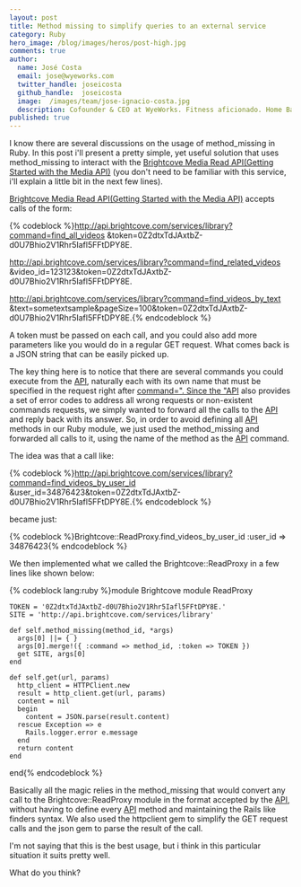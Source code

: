 ```yaml
---
layout: post
title: Method missing to simplify queries to an external service
category: Ruby
hero_image: /blog/images/heros/post-high.jpg
comments: true
author:
  name: José Costa
  email: jose@wyeworks.com
  twitter_handle: joseicosta
  github_handle:  joseicosta
  image:  /images/team/jose-ignacio-costa.jpg
  description: Cofounder & CEO at WyeWorks. Fitness aficionado. Home Barista wannabe.
published: true
---
```

I know there are several discussions on the usage of method_missing in Ruby.
In this post i'll present a pretty simple, yet useful solution that uses method_missing to interact with the [Brightcove Media Read API(Getting Started with the Media API)](http://support.brightcove.com/en/docs/getting-started-media-api) (you don't need to be familiar with this service, i'll explain a little bit in the next few lines). 

<!--more-->

[Brightcove Media Read API(Getting Started with the Media API)](http://support.brightcove.com/en/docs/getting-started-media-api) accepts calls of the form:

{% codeblock %}http://api.brightcove.com/services/library?command=find_all_videos
&token=0Z2dtxTdJAxtbZ-d0U7Bhio2V1Rhr5Iafl5FFtDPY8E.

http://api.brightcove.com/services/library?command=find_related_videos
&video_id=123123&token=0Z2dtxTdJAxtbZ-d0U7Bhio2V1Rhr5Iafl5FFtDPY8E.

http://api.brightcove.com/services/library?command=find_videos_by_text
&text=sometextsample&pageSize=100&token=0Z2dtxTdJAxtbZ-d0U7Bhio2V1Rhr5Iafl5FFtDPY8E.{% endcodeblock %}

A token must be passed on each call, and you could also add more parameters like you would do in a regular GET request.
What comes back is a JSON string that can be easily picked up.

The key thing here is to notice that there are several commands you could execute from the [API](http://docs.brightcove.com/en/media/#Video_Read), naturally each with its own name that must be specified in the request right after [command=". Since the "API](http://docs.brightcove.com/en/media/#Video_Read) also provides a set of error codes to address all wrong requests or non-existent commands requests, we simply wanted to forward all the calls to the [API](http://docs.brightcove.com/en/media/#Video_Read) and reply back with its answer. So, in order to avoid defining all [API](http://docs.brightcove.com/en/media/#Video_Read) methods in our Ruby module, we just used the method_missing and forwarded all calls to it, using the name of the method as the [API](http://docs.brightcove.com/en/media/#Video_Read) command. 

The idea was that a call like:

{% codeblock %}http://api.brightcove.com/services/library?command=find_videos_by_user_id
&user_id=34876423&token=0Z2dtxTdJAxtbZ-d0U7Bhio2V1Rhr5Iafl5FFtDPY8E.{% endcodeblock %}

became just:

{% codeblock %}Brightcove::ReadProxy.find_videos_by_user_id :user_id => 34876423{% endcodeblock %}

We then implemented what we called the Brightcove::ReadProxy in a few lines like shown below:

{% codeblock lang:ruby %}module Brightcove
  module ReadProxy

    TOKEN = '0Z2dtxTdJAxtbZ-d0U7Bhio2V1Rhr5Iafl5FFtDPY8E.'
    SITE = 'http://api.brightcove.com/services/library'

    def self.method_missing(method_id, *args)
      args[0] ||= { }
      args[0].merge!({ :command => method_id, :token => TOKEN })
      get SITE, args[0]
    end

    def self.get(url, params)
      http_client = HTTPClient.new
      result = http_client.get(url, params)
      content = nil
      begin
        content = JSON.parse(result.content)
      rescue Exception => e
        Rails.logger.error e.message
      end
      return content
    end
 
 end{% endcodeblock %}

Basically all the magic relies in the method_missing that would convert any call to the Brightcove::ReadProxy module in the format accepted by the [API](http://docs.brightcove.com/en/media/#Video_Read), without having to define every [API](http://docs.brightcove.com/en/media/#Video_Read) method and maintaining the Rails like finders syntax.
We also used the httpclient gem to simplify the GET request calls and the json gem to parse the result of the call.

I'm not saying that this is the best usage, but i think in this particular situation it suits pretty well.

What do you think?
 
